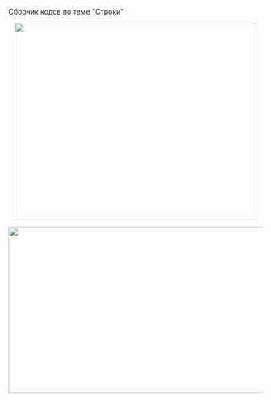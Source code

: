Сборник кодов по теме "Строки"

<p align="center">
  <img src="https://github.com/Macc0de/C_collection/assets/138070020/ed970e11-8170-439e-aa69-85ed49742fe4" height="390" width = "480">
</p>

<p align="center">
  <img src="https://github.com/Macc0de/C_collection/assets/138070020/75df30c7-72bf-4735-a183-329cddb87316" height="330" width = "520">
</p>

